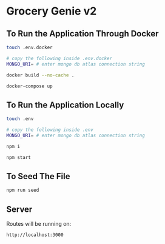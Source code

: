 # Grocery Genie v2

## To Run the Application Through Docker
```bash
touch .env.docker
```
```bash
# copy the following inside .env.docker
MONGO_URI= # enter mongo db atlas connection string 
```
```bash
docker build --no-cache .
```
```bash
docker-compose up
```

## To Run the Application Locally
```bash
touch .env
```
```bash
# copy the following inside .env
MONGO_URI= # enter mongo db atlas connection string 
```
```bash
npm i
```
```bash
npm start
```

## To Seed The File
```bash
npm run seed
```
## Server
Routes will be running on:
```
http://localhost:3000
```
